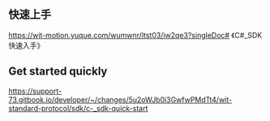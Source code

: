 ## 快速上手

https://wit-motion.yuque.com/wumwnr/ltst03/iw2qe3?singleDoc# 《C#_SDK快速入手》




## Get started quickly

https://support-73.gitbook.io/developer/~/changes/5u2oWJb0i3GwfwPMdTt4/wit-standard-protocol/sdk/c-_sdk-quick-start

